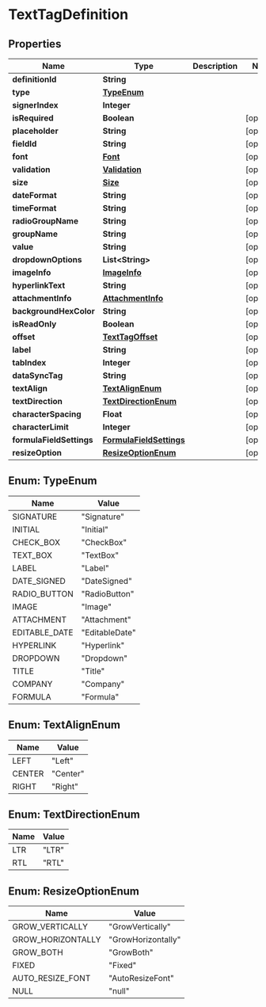

# TextTagDefinition


## Properties

| Name | Type | Description | Notes |
|------------ | ------------- | ------------- | -------------|
|**definitionId** | **String** |  |  |
|**type** | [**TypeEnum**](#TypeEnum) |  |  |
|**signerIndex** | **Integer** |  |  |
|**isRequired** | **Boolean** |  |  [optional] |
|**placeholder** | **String** |  |  [optional] |
|**fieldId** | **String** |  |  [optional] |
|**font** | [**Font**](Font.md) |  |  [optional] |
|**validation** | [**Validation**](Validation.md) |  |  [optional] |
|**size** | [**Size**](Size.md) |  |  [optional] |
|**dateFormat** | **String** |  |  [optional] |
|**timeFormat** | **String** |  |  [optional] |
|**radioGroupName** | **String** |  |  [optional] |
|**groupName** | **String** |  |  [optional] |
|**value** | **String** |  |  [optional] |
|**dropdownOptions** | **List&lt;String&gt;** |  |  [optional] |
|**imageInfo** | [**ImageInfo**](ImageInfo.md) |  |  [optional] |
|**hyperlinkText** | **String** |  |  [optional] |
|**attachmentInfo** | [**AttachmentInfo**](AttachmentInfo.md) |  |  [optional] |
|**backgroundHexColor** | **String** |  |  [optional] |
|**isReadOnly** | **Boolean** |  |  [optional] |
|**offset** | [**TextTagOffset**](TextTagOffset.md) |  |  [optional] |
|**label** | **String** |  |  [optional] |
|**tabIndex** | **Integer** |  |  [optional] |
|**dataSyncTag** | **String** |  |  [optional] |
|**textAlign** | [**TextAlignEnum**](#TextAlignEnum) |  |  [optional] |
|**textDirection** | [**TextDirectionEnum**](#TextDirectionEnum) |  |  [optional] |
|**characterSpacing** | **Float** |  |  [optional] |
|**characterLimit** | **Integer** |  |  [optional] |
|**formulaFieldSettings** | [**FormulaFieldSettings**](FormulaFieldSettings.md) |  |  [optional] |
|**resizeOption** | [**ResizeOptionEnum**](#ResizeOptionEnum) |  |  [optional] |



## Enum: TypeEnum

| Name | Value |
|---- | -----|
| SIGNATURE | &quot;Signature&quot; |
| INITIAL | &quot;Initial&quot; |
| CHECK_BOX | &quot;CheckBox&quot; |
| TEXT_BOX | &quot;TextBox&quot; |
| LABEL | &quot;Label&quot; |
| DATE_SIGNED | &quot;DateSigned&quot; |
| RADIO_BUTTON | &quot;RadioButton&quot; |
| IMAGE | &quot;Image&quot; |
| ATTACHMENT | &quot;Attachment&quot; |
| EDITABLE_DATE | &quot;EditableDate&quot; |
| HYPERLINK | &quot;Hyperlink&quot; |
| DROPDOWN | &quot;Dropdown&quot; |
| TITLE | &quot;Title&quot; |
| COMPANY | &quot;Company&quot; |
| FORMULA | &quot;Formula&quot; |



## Enum: TextAlignEnum

| Name | Value |
|---- | -----|
| LEFT | &quot;Left&quot; |
| CENTER | &quot;Center&quot; |
| RIGHT | &quot;Right&quot; |



## Enum: TextDirectionEnum

| Name | Value |
|---- | -----|
| LTR | &quot;LTR&quot; |
| RTL | &quot;RTL&quot; |



## Enum: ResizeOptionEnum

| Name | Value |
|---- | -----|
| GROW_VERTICALLY | &quot;GrowVertically&quot; |
| GROW_HORIZONTALLY | &quot;GrowHorizontally&quot; |
| GROW_BOTH | &quot;GrowBoth&quot; |
| FIXED | &quot;Fixed&quot; |
| AUTO_RESIZE_FONT | &quot;AutoResizeFont&quot; |
| NULL | &quot;null&quot; |



